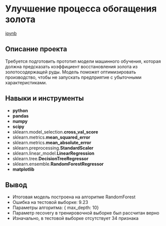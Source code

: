 # Улучшение процесса обогащения золота

[ipynb](https://github.com/NatalyaSe/portfolio/blob/master/Gold%20Recovery/gold_recovery.ipynb)

## Описание проекта

Требуется подготовить прототип модели машинного обучения, которая должна предсказать коэффициент восстановления золота из золотосодержащей руды. Модель поможет оптимизировать производство, чтобы не запускать предприятие с убыточными характеристиками.


## Навыки и инструменты

- **python**
- **pandas**
- **numpy**
- **scipy**
- sklearn.model_selection.**cross_val_score**
- sklearn.metrics.**mean_squared_error**
- sklearn.metrics.**mean_absolute_error**
- sklearn.preprocessing.**StandardScaler**
- sklearn.linear_model.**LinearRegression**
- sklearn.tree.**DecisionTreeRegressor**
- sklearn.ensemble.**RandomForestRegressor**
- **matplotlib**

## 

## Вывод

* Итоговая модель построена на алгоритме RandomForest
* Ошибка на тестовой выборке: 9.23
* Параметры алгоритма: { max_depth: 10}
* Параметр recovery в тренировочной выборке был рассчитан верно
* Изначально, в тестовой выборке отсутствует 34 признака
